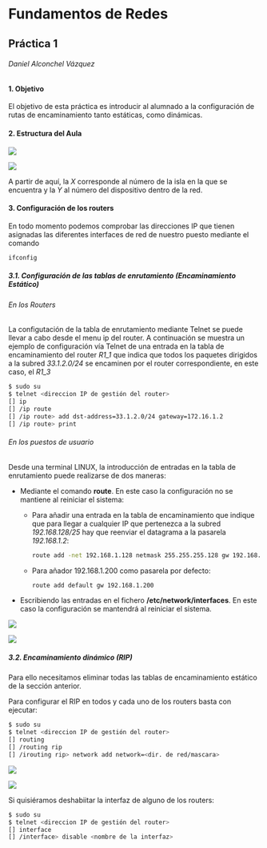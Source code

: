 # Fundamentos de Redes

## Práctica 1

###### Daniel Alconchel Vázquez

#### 1. Objetivo

El objetivo de esta práctica es introducir al alumnado a la configuración de rutas de encaminamiento tanto estáticas, como dinámicas.

#### 2. Estructura del Aula

![](https://github.com/danieeeld2/DGIIM/blob/master/Tercero/1%20Cuatrimestre/FR/Pr%C3%A1cticas/.Imagenes/Captura%20de%20pantalla%20de%202021-10-13%2018-20-09.png)

![](https://github.com/danieeeld2/DGIIM/blob/master/Tercero/1%20Cuatrimestre/FR/Pr%C3%A1cticas/.Imagenes/Captura%20de%20pantalla%20de%202021-10-13%2018-20-32.png)

A partir de aquí, la *X* corresponde al número de la isla en la que se encuentra y la *Y* al número del dispositivo dentro de la red.

#### 3. Configuración de los routers

En todo momento podemos comprobar las direcciones IP que tienen asignadas las diferentes interfaces de red de nuestro puesto mediante el comando 

```bash
ifconfig
```

##### 3.1. Configuración de las tablas de enrutamiento (Encaminamiento Estático)

###### En los Routers

La configutación de la tabla de enrutamiento mediante Telnet se puede llevar a cabo desde el menu ip del router. A continuación se muestra un ejemplo de configuración vía Telnet de una entrada en la tabla de encaminamiento del router *R1_1* que indica que todos los paquetes dirigidos a la subred *33.1.2.0/24* se encaminen por el router correspondiente, en este caso, el *R1_3*

```bash
$ sudo su
$ telnet <direccion IP de gestión del router>
[] ip
[] /ip route
[] /ip route> add dst-address=33.1.2.0/24 gateway=172.16.1.2
[] /ip route> print
```

###### En los puestos de usuario

Desde una terminal LINUX, la introducción de entradas en la tabla de enrutamiento puede realizarse de dos maneras:

- Mediante el comando **route**. En este caso la configuración no se mantiene al reiniciar el sistema:

  - Para añadir una entrada en la tabla de encaminamiento que indique que para llegar a cualquier IP que pertenezca a la subred *192.168.128/25* hay que reenviar el datagrama a la pasarela *192.168.1.2*:

    ```bash
    route add -net 192.168.1.128 netmask 255.255.255.128 gw 192.168.1.2
    ```

  - Para añador 192.168.1.200 como pasarela por defecto:

    ```bash
    route add default gw 192.168.1.200
    ```

- Escribiendo las entradas en el fichero **/etc/network/interfaces**. En este caso la configuración se mantendrá al reiniciar el sistema.

![](https://github.com/danieeeld2/DGIIM/blob/master/Tercero/1%20Cuatrimestre/FR/Pr%C3%A1cticas/.Imagenes/photo_2021-10-13_18-14-00.jpg)

![](https://github.com/danieeeld2/DGIIM/blob/master/Tercero/1%20Cuatrimestre/FR/Pr%C3%A1cticas/.Imagenes/photo_2021-10-13_18-14-21.jpg)

##### 3.2. Encaminamiento dinámico (RIP)

Para ello necesitamos eliminar todas las tablas de encaminamiento estático de la sección anterior.

Para configurar el RIP en todos y cada uno de los routers basta con ejecutar:

```bash
$ sudo su
$ telnet <direccion IP de gestión del router>
[] routing
[] /routing rip
[] /irouting rip> network add network=<dir. de red/mascara>
```

![](https://github.com/danieeeld2/DGIIM/blob/master/Tercero/1%20Cuatrimestre/FR/Pr%C3%A1cticas/.Imagenes/photo_2021-10-13_18-14-42.jpg)

![](https://github.com/danieeeld2/DGIIM/blob/master/Tercero/1%20Cuatrimestre/FR/Pr%C3%A1cticas/.Imagenes/photo_2021-10-13_18-14-45.jpg)

Si quisiéramos deshabiitar la interfaz de alguno de los routers:

```bash
$ sudo su
$ telnet <direccion IP de gestión del router>
[] interface
[] /interface> disable <nombre de la interfaz>
```

